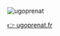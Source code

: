![ugoprenat](https://user-images.githubusercontent.com/53117589/151617075-4256d61a-b505-4ea3-a129-19ebce63c870.gif)

<a href="https://ugoprenat.fr" target="_blank">👉 ugoprenat.fr</a>

